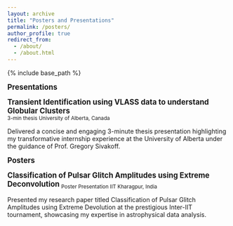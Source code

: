 ```yaml
---
layout: archive
title: "Posters and Presentations"
permalink: /posters/
author_profile: true
redirect_from: 
  - /about/
  - /about.html
---
```



{% include base_path %}

**<big>Presentations</big>**

<big>**Transient Identification using VLASS data to understand Globular Clusters**</big>                              
<sub>3-min thesis                                                                        University of Alberta, Canada</sub>

Delivered a concise and engaging 3-minute thesis presentation highlighting my transformative internship experience at the
University of Alberta under the guidance of Prof. Gregory Sivakoff.

<big>**Posters**</big>

<big>**Classification of Pulsar Glitch Amplitudes using Extreme Deconvolution**</big>
<sub>Poster Presentation                                                                        IIT Kharagpur, India</sub>

Presented my research paper titled Classification of Pulsar Glitch Amplitudes using Extreme Devolution at the prestigious
Inter-IIT tournament, showcasing my expertise in astrophysical data analysis.

